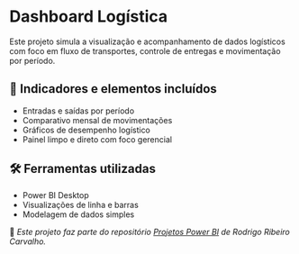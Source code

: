 # Dashboard Logística

Este projeto simula a visualização e acompanhamento de dados logísticos com foco em fluxo de transportes, controle de entregas e movimentação por período.

## 🚚 Indicadores e elementos incluídos

- Entradas e saídas por período
- Comparativo mensal de movimentações
- Gráficos de desempenho logístico
- Painel limpo e direto com foco gerencial

## 🛠️ Ferramentas utilizadas

- Power BI Desktop
- Visualizações de linha e barras
- Modelagem de dados simples

📌 *Este projeto faz parte do repositório [Projetos Power BI](https://github.com/Rodrigo-RRC/Projetos_PowerBi) de Rodrigo Ribeiro Carvalho.*
